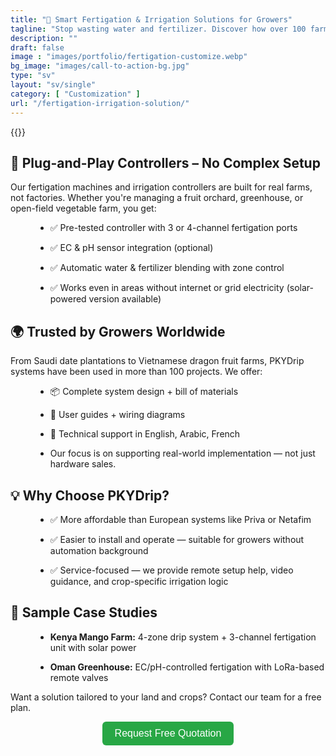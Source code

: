 ```yaml
---
title: "🌾 Smart Fertigation & Irrigation Solutions for Growers"
tagline: "Stop wasting water and fertilizer. Discover how over 100 farms worldwide save costs with PKYDrip."
description: ""
draft: false
image : "images/portfolio/fertigation-customize.webp"
bg_image: "images/call-to-action-bg.jpg"
type: "sv"
layout: "sv/single"
category: [ "Customization" ]
url: "/fertigation-irrigation-solution/"
---
```

{{<centerimg src="/images/portfolio/fertigation-customize.webp" alt="fertigation-customize">}}


## 🔧 Plug-and-Play Controllers – No Complex Setup


Our fertigation machines and irrigation controllers are built for real farms, not factories. Whether you're managing a fruit orchard, greenhouse, or open-field vegetable farm, you get:


<div style="margin-left: 40px;">


  - ✅ Pre-tested controller with 3 or 4-channel fertigation ports


  - ✅ EC & pH sensor integration (optional)


  - ✅ Automatic water & fertilizer blending with zone control


  - ✅ Works even in areas without internet or grid electricity (solar-powered version available)


</div>


## 🌍 Trusted by Growers Worldwide


From Saudi date plantations to Vietnamese dragon fruit farms, PKYDrip systems have been used in more than 100 projects. We offer:


<div style="margin-left: 40px;">


  - 📦 Complete system design + bill of materials


  - 📖 User guides + wiring diagrams


  - 💬 Technical support in English, Arabic, French

  
  - Our focus is on supporting real-world implementation — not just hardware sales.


</div>
  
  
## 💡 Why Choose PKYDrip?


<div style="margin-left: 40px;">

  - ✅ More affordable than European systems like Priva or Netafim


  - ✅ Easier to install and operate — suitable for growers without automation background


  - ✅ Service-focused — we provide remote setup help, video guidance, and crop-specific irrigation logic

</div>


## 📘 Sample Case Studies


<div style="margin-left: 40px;">

  - **Kenya Mango Farm:** 4-zone drip system + 3-channel fertigation unit with solar power


  - **Oman Greenhouse:** EC/pH-controlled fertigation with LoRa-based remote valves

</div>


Want a solution tailored to your land and crops? Contact our team for a free plan.  


<div align="center">
  <a href="https://wa.me/+8617395297329" target="_blank" style="
    display: inline-block;
    background-color: #28a745;
    color: white;
    padding: 10px 20px;
    font-size: 16px;
    border-radius: 6px;
    text-decoration: none;
    font-family: sans-serif;
  ">
    Request Free Quotation
  </a>
</div>